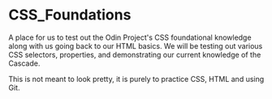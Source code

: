 # CSS_Foundations
A place for us to test out the Odin Project's CSS foundational knowledge along with us going back to our HTML basics.
We will be testing out various CSS selectors, properties, and demonstrating our current knowledge of the Cascade.

This is not meant to look pretty, it is purely to practice CSS, HTML and using Git.
